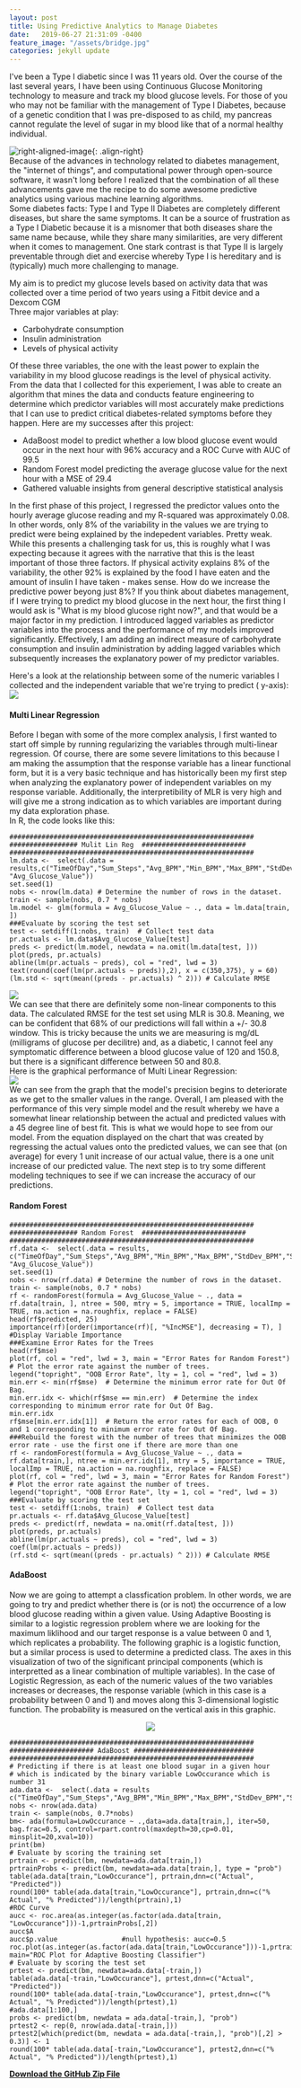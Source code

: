 ```yaml
---
layout: post
title: Using Predictive Analytics to Manage Diabetes
date:   2019-06-27 21:31:09 -0400
feature_image: "/assets/bridge.jpg"
categories: jekyll update
---
```


I've been a Type I diabetic since I was 11 years old. Over the course of the last several years, I have been using Continuous Glucose Monitoring technology to measure and track my blood glucose levels. For those of you who may not be familiar with the management of Type I Diabetes, because of a genetic condition that I was pre-disposed to as child, my pancreas cannot regulate the level of sugar in my blood like that of a normal healthy individual.  

![right-aligned-image](/assets/dexcom.png){: .align-right}   
Because of the advances in technology related to diabetes management, the "internet of things", and computational power through open-source software, it wasn't long before I realized that the combination of all these advancements gave me the recipe to do some awesome predictive analytics using various machine learning algorithms.   
Some diabetes facts: Type I and Type II Diabetes are completely different diseases, but share the same symptoms. It can be a source of frustration as a Type I Diabetic because it is a misnomer that both diseases share the same name because, while they share many similarities, are very different when it comes to management. One stark contrast is that Type II is largely preventable through diet and exercise whereby Type I is hereditary and is (typically) much more challenging to manage.  
 
My aim is to predict my glucose levels based on activity data that was collected over a time period of two years using a Fitbit device and a Dexcom CGM  
Three major variables at play:   
- Carbohydrate consumption  
- Insulin administration  
- Levels of physical activity  

Of these three variables, the one with the least power to explain the variability in my blood glucose readings is the level of physical activity. From the data that I collected for this experiement, I was able to create an algorithm that mines the data and conducts feature engineering to determine which predictor variables will most accurately make predictions that I can use to predict critical diabetes-related symptoms before they happen. Here are my successes after this project:  
- AdaBoost model to predict whether a low blood glucose event would occur in the next hour with 96% accuracy and a ROC Curve with AUC of 99.5
- Random Forest model predicting the average glucose value for the next hour with a MSE of 29.4
- Gathered valuable insights from general descriptive statistical analysis


In the first phase of this project, I regressed the predictor values onto the hourly average glucose reading and my R-squared was approximately 0.08. In other words, only 8% of the variability in the values we are trying to predict were being explained by the indepedent variables. Pretty weak. While this presents a challenging task for us, this is roughly what I was expecting because it agrees with the narrative that this is the least important of those three factors. If physical activity explains 8% of the variability, the other 92% is explained by the food I have eaten and the amount of insulin I have taken - makes sense. How do we increase the predictive power beyong just 8%? If you think about diabetes management, if I were trying to predict my blood glucose in the next hour, the first thing I would ask is "What is my blood glucose right now?", and that would be a major factor in my prediction. I introduced lagged variables as predictor variables into the process and the performance of my models improved significantly. Effectively, I am adding an indirect measure of carbohydrate consumption and insulin administration by adding lagged variables which subsequently increases the explanatory power of my predictor variables.  
  
Here's a look at the relationship between some of the numeric variables I collected and the independent variable that we're trying to predict ( y-axis):  
![](/assets/seaborn.jpg)

#### Multi Linear Regression
Before I began with some of the more complex analysis, I first wanted to start off simple by running regularizing the variables through multi-linear regression. Of course, there are some severe limitations to this because I am making the assumption that the response variable has a linear functional form, but it is a very basic technique and has historically been my first step when analyzing the explanatory power of independent variables on my response variable. Additionally, the interpretibility of MLR is very high and will give me a strong indication as to which variables are important during my data exploration phase.  
In R, the code looks like this:
```
#############################################################
################# Mulit Lin Reg  ##########################
#############################################################
lm.data <-  select(.data = results,c("TimeOfDay","Sum_Steps","Avg_BPM","Min_BPM","Max_BPM","StdDev_BPM","Sum_Calories_Burnt","Sum_Distance_Traveled","Std_Dev_Lag1","Avg_Glucose_Value_Lag_1","Calories_Burnt_Lag1","Avg_BPM_Lag1","LowOccurance_Lag1","HighOccurance_Lag1","BG_rate_of_change_Lag1","Max_BPM_Lag1", "Avg_Glucose_Value"))
set.seed(1)
nobs <- nrow(lm.data) # Determine the number of rows in the dataset.
train <- sample(nobs, 0.7 * nobs)  
lm.model <- glm(formula = Avg_Glucose_Value ~ ., data = lm.data[train, ])
###Evaluate by scoring the test set
test <- setdiff(1:nobs, train)  # Collect test data
pr.actuals <- lm.data$Avg_Glucose_Value[test]
preds <- predict(lm.model, newdata = na.omit(lm.data[test, ]))
plot(preds, pr.actuals)
abline(lm(pr.actuals ~ preds), col = "red", lwd = 3)
text(round(coef(lm(pr.actuals ~ preds)),2), x = c(350,375), y = 60)
(lm.std <- sqrt(mean((preds - pr.actuals) ^ 2))) # Calculate RMSE
```
![](/assets/MLRperform.jpg)  
We can see that there are definitely some non-linear components to this data. The calculated RMSE for the test set using MLR is 30.8. Meaning, we can be confident that 68% of our predictions will fall within a +/- 30.8 window. This is tricky because the units we are measuring is mg/dL (milligrams of glucose per decilitre) and, as a diabetic, I cannot feel any symptomatic difference between a blood glucose value of 120 and 150.8, but there is a significant difference between 50 and 80.8.  
Here is the graphical performance of Multi Linear Regression:  
![](/assets/MLR_predicted_actual.jpg)  
We can see from the graph that the model's precision begins to deteriorate as we get to the smaller values in the range. Overall, I am pleased with the performance of this very simple model and the result whereby we have a somewhat linear relationship between the actual and predicted values with a 45 degree line of best fit. This is what we would hope to see from our model. From the equation displayed on the chart that was created by regressing the actual values onto the predicted values, we can see that (on average) for every 1 unit increase of our actual value, there is a one unit increase of our predicted value. The next step is to try some different modeling techniques to see if we can increase the accuracy of our predictions.
  
#### Random Forest
```
#############################################################
################# Random Forest  ##########################
#############################################################
rf.data <-  select(.data = results, c("TimeOfDay","Sum_Steps","Avg_BPM","Min_BPM","Max_BPM","StdDev_BPM","Sum_Calories_Burnt","Sum_Distance_Traveled","Std_Dev_Lag1","Avg_Glucose_Value_Lag_1","Calories_Burnt_Lag1,"Avg_BPM_Lag1","LowOccurance_Lag1","HighOccurance_Lag1","BG_rate_of_change_Lag1","Max_BPM_Lag1", "Avg_Glucose_Value"))
set.seed(1)
nobs <- nrow(rf.data) # Determine the number of rows in the dataset.
train <- sample(nobs, 0.7 * nobs)  
rf <- randomForest(formula = Avg_Glucose_Value ~ ., data = rf.data[train, ], ntree = 500, mtry = 5, importance = TRUE, localImp = TRUE, na.action = na.roughfix, replace = FALSE)
head(rf$predicted, 25)
importance(rf)[order(importance(rf)[, "%IncMSE"], decreasing = T), ]  #Display Variable Importance   
###Examine Error Rates for the Trees
head(rf$mse)
plot(rf, col = "red", lwd = 3, main = "Error Rates for Random Forest")  # Plot the error rate against the number of trees.
legend("topright", "OOB Error Rate", lty = 1, col = "red", lwd = 3)
min.err <- min(rf$mse)  # Determine the minimum error rate for Out Of Bag.
min.err.idx <- which(rf$mse == min.err)  # Determine the index corresponding to minimum error rate for Out Of Bag.
min.err.idx
rf$mse[min.err.idx[1]]  # Return the error rates for each of OOB, 0 and 1 corresponding to minimum error rate for Out Of Bag.
###Rebuild the forest with the number of trees that minimizes the OOB error rate - use the first one if there are more than one
rf <- randomForest(formula = Avg_Glucose_Value ~ ., data = rf.data[train,], ntree = min.err.idx[1], mtry = 5, importance = TRUE, localImp = TRUE, na.action = na.roughfix, replace = FALSE)
plot(rf, col = "red", lwd = 3, main = "Error Rates for Random Forest")  # Plot the error rate against the number of trees.
legend("topright", "OOB Error Rate", lty = 1, col = "red", lwd = 3)
###Evaluate by scoring the test set
test <- setdiff(1:nobs, train)  # Collect test data
pr.actuals <- rf.data$Avg_Glucose_Value[test]
preds <- predict(rf, newdata = na.omit(rf.data[test, ]))
plot(preds, pr.actuals)
abline(lm(pr.actuals ~ preds), col = "red", lwd = 3)
coef(lm(pr.actuals ~ preds))
(rf.std <- sqrt(mean((preds - pr.actuals) ^ 2))) # Calculate RMSE
```
#### AdaBoost
Now we are going to attempt a classfication problem. In other words, we are going to try and predict whether there is (or is not) the occurrence of a low blood glucose reading within a given value. Using Adaptive Boosting is similar to a logistic regression problem where we are looking for the maximum liklihood and our target response is a value between 0 and 1, which replicates a probability. The following graphic is a logistic function, but a similar process is used to determine a predicted class. The axes in this visualization of two of the significant principal components (which is interpretted as a linear combination of multiple variables). In the case of Logistic Regression, as each of the numeric values of the two variables increases or decreases, the response variable (which in this case is a probability between 0 and 1) and moves along this 3-dimensional logistic function. The probability is measured on the vertical axis in this graphic.  
<p align="center"> 
<img src="/assets/logisticFunction.jpg">
</p>  

```
#############################################################
##################### AdaBoost ##############################
#############################################################
# Predicting if there is at least one blood sugar in a given hour
# which is indicated by the binary variable LowOccurance which is number 31
ada.data <-  select(.data = results c("TimeOfDay","Sum_Steps","Avg_BPM","Min_BPM","Max_BPM","StdDev_BPM","Sum_Calories_Burnt","Sum_Distance_Traveled","Std_Dev_Lag1","Avg_Glucose_Value_Lag_1","Calories_Burnt_Lag1","Avg_BPM_Lag1","LowOccurance_Lag1","HighOccurance_Lag1","BG_rate_of_change_Lag1","Max_BPM_Lag1","LowOccurance"))
nobs <- nrow(ada.data)
train <- sample(nobs, 0.7*nobs)
bm<- ada(formula=LowOccurance ~ .,data=ada.data[train,], iter=50, bag.frac=0.5, control=rpart.control(maxdepth=30,cp=0.01, minsplit=20,xval=10))
print(bm) 
# Evaluate by scoring the training set
prtrain <- predict(bm, newdata=ada.data[train,])
prtrainProbs <- predict(bm, newdata=ada.data[train,], type = "prob")
table(ada.data[train,"LowOccurance"], prtrain,dnn=c("Actual", "Predicted"))
round(100* table(ada.data[train,"LowOccurance"], prtrain,dnn=c("% Actual", "% Predicted"))/length(prtrain),1)
#ROC Curve
aucc <- roc.area(as.integer(as.factor(ada.data[train, "LowOccurance"]))-1,prtrainProbs[,2])
aucc$A
aucc$p.value                #null hypothesis: aucc=0.5 
roc.plot(as.integer(as.factor(ada.data[train,"LowOccurance"]))-1,prtrainProbs[,2], main="ROC Plot for Adaptive Boosting Classifier")
# Evaluate by scoring the test set
prtest <- predict(bm, newdata=ada.data[-train,])
table(ada.data[-train,"LowOccurance"], prtest,dnn=c("Actual", "Predicted"))
round(100* table(ada.data[-train,"LowOccurance"], prtest,dnn=c("% Actual", "% Predicted"))/length(prtest),1)
#ada.data[1:100,]
probs <- predict(bm, newdata = ada.data[-train,], "prob")
prtest2 <- rep(0, nrow(ada.data[-train,]))
prtest2[which(predict(bm, newdata = ada.data[-train,], "prob")[,2] > 0.3)] <- 1
round(100* table(ada.data[-train,"LowOccurance"], prtest2,dnn=c("% Actual", "% Predicted"))/length(prtest),1)
```
**[Download the GitHub Zip File](https://github.com/JBQuant/diabetes_project/archive/master.zip)**
